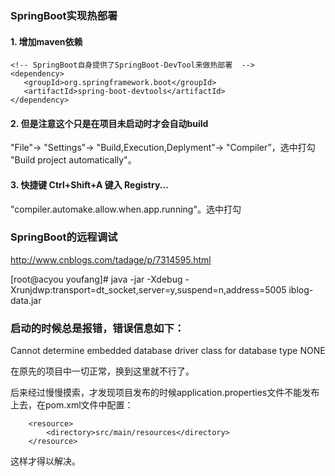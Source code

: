 
### SpringBoot实现热部署
#### 1. 增加maven依赖
```
<!-- SpringBoot自身提供了SpringBoot-DevTool来做热部署  -->
<dependency>
   <groupId>org.springframework.boot</groupId>
   <artifactId>spring-boot-devtools</artifactId>
</dependency>
```
#### 2. 但是注意这个只是在项目未启动时才会自动build

"File"-> "Settings"-> "Build,Execution,Deplyment"-> "Compiler”，选中打勾 "Build project automatically"。
#### 3. 快捷键 Ctrl+Shift+A 键入 Registry...

"compiler.automake.allow.when.app.running"。选中打勾

### SpringBoot的远程调试

http://www.cnblogs.com/tadage/p/7314595.html

[root@acyou youfang]# java -jar -Xdebug -Xrunjdwp:transport=dt_socket,server=y,suspend=n,address=5005 iblog-data.jar


### 启动的时候总是报错，错误信息如下：
Cannot determine embedded database driver class for database type NONE

在原先的项目中一切正常，换到这里就不行了。

后来经过慢慢摸索，才发现项目发布的时候application.properties文件不能发布上去，在pom.xml文件中配置：

		<resource>
			<directory>src/main/resources</directory>
		</resource>

这样才得以解决。


